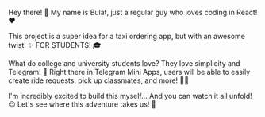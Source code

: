 Hey there! 👋 My name is Bulat, just a regular guy who loves coding in React! ❤️

This project is a super idea for a taxi ordering app, but with an awesome twist! ✨ FOR STUDENTS! 🎓

What do college and university students love? They love simplicity and Telegram! 💬 Right there in Telegram Mini Apps, users will be able to easily create ride requests, pick up classmates, and more! 🚗💨

I'm incredibly excited to build this myself... And you can watch it all unfold! 😉 Let's see where this adventure takes us! 🚀
